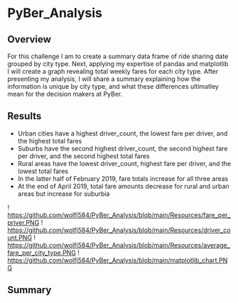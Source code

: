 # PyBer_Analysis
## Overview
For this challenge I am to create a summary data frame of ride sharing date grouped by city type. Next, applying my expertise of pandas and matplotlib I will create a graph revealing total weekly fares for each city type. After presenting my analysis, I will share a summary explaining how the information is unique by city type, and what these differences ultimatley mean for the decision makers at PyBer.

## Results
- Urban cities have a highest driver_count, the lowest fare per driver, and the highest total fares
- Suburbs have the second highest driver_count, the second highest fare per driver, and the second highest total fares
- Rural areas have the lowest driver_count, highest fare per driver, and the lowest total fares
- In the latter half of February 2019, fare totals increase for all three areas
- At the end of April 2019, total fare amounts decrease for rural and urban areas but increase for suburbia

! https://github.com/wolfi584/PyBer_Analysis/blob/main/Resources/fare_per_priver.PNG
! https://github.com/wolfi584/PyBer_Analysis/blob/main/Resources/driver_count.PNG
! https://github.com/wolfi584/PyBer_Analysis/blob/main/Resources/average_fare_per_city_type.PNG
! https://github.com/wolfi584/PyBer_Analysis/blob/main/matplotlib_chart.PNG


## Summary
